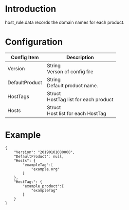 # Introduction

host_rule.data records the domain names for each product. 

# Configuration

| Config Item    | Description                                                  |
| -------------- | ------------------------------------------------------------ |
| Version        | String<br>Verson of config file                                        |
| DefaultProduct | String<br>Default product name.                                        |
| HostTags       | Struct<br>HostTag list for each product                                |
| Hosts          | Struct<br>Host list for each HostTag                                   |

# Example

```
{
    "Version": "20190101000000",
    "DefaultProduct": null,
    "Hosts": {
        "exampleTag":[
            "example.org"
        ]
    },
    "HostTags": {
        "example_product":[
            "exampleTag"
        ]
    }
}
```



